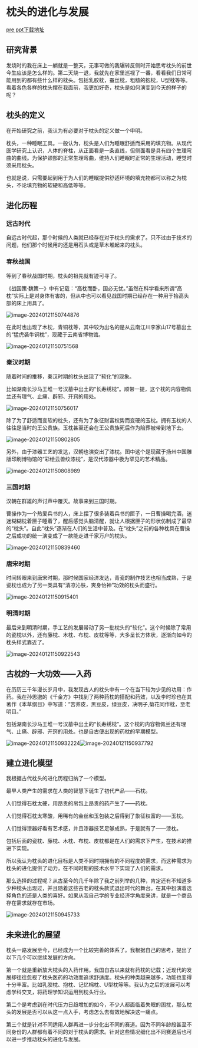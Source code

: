 # 枕头的进化与发展

[pre ppt下载地址]()

## 研究背景

发烧时的我在床上一躺就是一整天，无事可做的我辗转反侧时开始思考枕头的前世今生应该是怎么样的。第二天烧一退，我就先在家里巡视了一番，看看我们日常可能用到的都有些什么样的枕头。包括乳胶枕，蚕丝枕，粗糙的抱枕，U型枕等等。看着各色各样的枕头摆在我面前，我更加好奇，枕头是如何演变到今天的样子的呢？

## 枕头的定义

在开始研究之前，我认为有必要对于枕头的定义做一个申明。

枕头，一种睡眠工具。一般认为，枕头是人们为睡眠舒适而采用的填充物。从现代医学研究上认识，人体的脊柱，从正面看是一条直线，但侧面看是具有四个生理弯曲的曲线。为保护颈部的正常生理弯曲，维持人们睡眠时正常的生理活动，睡觉时须采用枕头。

也就是说，只需要起到用于为人们的睡眠提供舒适环境的填充物都可以称之为枕头，不论填充物的软硬和高低等等。

## 进化历程

### 远古时代

自远古时代起，那个时候的人类就已经存在对于枕头的需求了。只不过由于技术的问题，他们那个时候用的还是用石头或是草木堆起来的枕头。

### 春秋战国

等到了春秋战国时期，枕头的祖先就有迹可寻了。

《战国策·魏策一》中有记载：“高枕而卧，国必无忧。”虽然在科学看来所谓“高枕”实际上是对身体有害的，但从中也可以看见战国时期已经存在一种用于抬高头部的床上用具了。

![image-20240121150744876](./%E6%9E%95%E5%A4%B4%E7%9A%84%E8%BF%9B%E5%8C%96%E4%B8%8E%E5%8F%91%E5%B1%95img/image-20240121150744876.png)

在此时也出现了木枕，青铜枕等，其中较为出名的是从云南江川李家山17号墓出土的“猛虎袭牛铜枕”，现藏于云南省博物馆。

![image-20240121150751568](./%E6%9E%95%E5%A4%B4%E7%9A%84%E8%BF%9B%E5%8C%96%E4%B8%8E%E5%8F%91%E5%B1%95img/image-20240121150751568.png)

### 秦汉时期

随着时间的推移，秦汉时期的枕头出现了“软化”的现象。

比如湖南长沙马王堆一号汉墓中出土的“长寿绣枕”。顺带一提，这个枕的内容物佩兰还有理气、止痛、辟邪、开窍的用处。

![image-20240121150756017](./%E6%9E%95%E5%A4%B4%E7%9A%84%E8%BF%9B%E5%8C%96%E4%B8%8E%E5%8F%91%E5%B1%95img/image-20240121150756017.png)

除了为了舒适而变软的枕头，还有为了象征财富权势而变硬的玉枕。拥有玉枕的人往往是当时的王公贵族。玉枕甚至还会在王公贵族死后作为陪葬被带到地下去。

![image-20240121150802805](./%E6%9E%95%E5%A4%B4%E7%9A%84%E8%BF%9B%E5%8C%96%E4%B8%8E%E5%8F%91%E5%B1%95img/image-20240121150802805.png)

另外，由于漆器工艺的发达，汉朝也演变出了漆枕。图中这个是现藏于扬州中国雕版印刷博物馆的“彩绘云兽纹漆枕”，是汉代漆器中极为罕见的艺术精品。

![image-20240121150808989](./%E6%9E%95%E5%A4%B4%E7%9A%84%E8%BF%9B%E5%8C%96%E4%B8%8E%E5%8F%91%E5%B1%95img/image-20240121150808989.png)

### 三国时期

汉朝在群雄的声讨声中覆灭。故事来到三国时期。

曹操作为一个热爱兵书的人，床上摆了很多装着兵书的匣子，一日曹操喝完酒，迷迷糊糊枕着匣子睡着了，醒后感觉头脑清醒，就让人根据匣子的形状仿制成了最早的“枕头”。自此“枕头”逐渐在人们的生活中普及。在“枕头”之前的各种枕具在曹操之后成功的统一演变成了一款能走进千家万户的枕头。

![image-20240121150839460](./%E6%9E%95%E5%A4%B4%E7%9A%84%E8%BF%9B%E5%8C%96%E4%B8%8E%E5%8F%91%E5%B1%95img/image-20240121150839460.png)

### 唐宋时期

时间转眼来到唐宋时期，那时候国家经济发达，青瓷的制作技艺也相当成熟，于是瓷枕也成为了另一类具有“清凉沁肤，爽身怡神”功效的枕头而盛行。

![image-20240121150915401](./%E6%9E%95%E5%A4%B4%E7%9A%84%E8%BF%9B%E5%8C%96%E4%B8%8E%E5%8F%91%E5%B1%95img/image-20240121150915401.png)

### 明清时期

最后来到明清时期，手工艺的发展带动了另一批枕头的“软化”。这个时候除了常用的瓷枕以外，还有藤枕、木枕、布枕、皮枕等等，大多呈长方体状，逐渐向如今的枕头样式靠近了。

![image-20240121150922543](./%E6%9E%95%E5%A4%B4%E7%9A%84%E8%BF%9B%E5%8C%96%E4%B8%8E%E5%8F%91%E5%B1%95img/image-20240121150922543.png)

## 古枕的一大功效——入药

在历历三千年漫长岁月中，我发现古人的枕头中有一个在当下较为少见的功用：作药。我在孙思邈的《千金方》中找到了两种药枕的搭配和药效，以及李时珍也在其著作《本草纲目》中写道：“苦荞皮，黑豆皮，绿豆皮，决明子,菊花同作枕，至老明目。”

包括湖南长沙马王堆一号汉墓中出土的“长寿绣枕”。这个枕的内容物佩兰还有理气、止痛、辟邪、开窍的用处。也是自古便出现的药枕的早期模型。

![image-20240121150932224](./%E6%9E%95%E5%A4%B4%E7%9A%84%E8%BF%9B%E5%8C%96%E4%B8%8E%E5%8F%91%E5%B1%95img/image-20240121150932224.png)![image-20240121150937792](./%E6%9E%95%E5%A4%B4%E7%9A%84%E8%BF%9B%E5%8C%96%E4%B8%8E%E5%8F%91%E5%B1%95img/image-20240121150937792.png)

## 建立进化模型

我根据古代枕头的进化历程归纳了一个模型。

最早人类产生的需求在人类的智慧下诞生了初代产品——石枕。

人们觉得石枕太硬，用昂贵的帛包上昂贵的药产生了——药枕。

人们觉得石枕太寒酸，用稀有的金丝和玉包装之后得到了象征权富的——玉枕。

人们觉得漆器好看有艺术感，并且漆器技艺足够成熟，于是就有了——漆枕。

包括后面的瓷枕、藤枕、木枕、布枕、皮枕都是在人们的需求下产生，在技术的推进下实现。

所以我认为枕头的进化目标是人类不同时期拥有的不同程度的需求，而这种需求为枕头的进化提供了动力，在不同时期的技术水平下实现了人们的需求。

那么选择的过程呢？从古至今的几千年除了我之前列举的几种，肯定还有不知道多少种枕头出现过，并且随着这些古老的枕头款式退出时代的舞台。在其中扮演着选择角色的还是人类的喜好。如果从我自己学的专业经济学角度来讲，就是一个商品存在需求就存在市场。

![image-20240121150945733](./%E6%9E%95%E5%A4%B4%E7%9A%84%E8%BF%9B%E5%8C%96%E4%B8%8E%E5%8F%91%E5%B1%95img/image-20240121150945733.png)

## 未来进化的展望

枕头一路发展至今，已经成为一个比较完善的体系了。我根据自己的思考，提出了以下几个可以继续发展的方向。

第一个就是重新放大枕头的入药作用。我国自古以来就有药枕的记载；近现代的发展却往往忽视了枕头医药的功效而追求舒适度。枕头的种类越来越多，功能也变得十分丰富。比如乳胶枕、抱枕、记忆棉枕、U型枕等等。我认为之后的发展可以考虑学科交叉，将药理学知识运用到枕头行业。

第二个是考虑到在时代压力日趋增加的如今，不少人都面临着失眠的困扰，那么枕头的发展是否可以从这一点入手，考虑怎么去有效地解决这一痛点。

第三个就是针对不同适用人群再进一步分化出不同的赛道。因为不同年龄段甚至不同身份的人群都有着不同的对于枕头的需求。针对这些情况细化出不同赛道后也可以进一步推动枕头的进化与发展。

